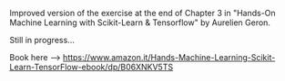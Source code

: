 Improved version of the exercise at the end of Chapter 3 in "Hands-On Machine Learning with Scikit-Learn & Tensorflow" by Aurelien Geron.

Still in progress...

Book here --> https://www.amazon.it/Hands-Machine-Learning-Scikit-Learn-TensorFlow-ebook/dp/B06XNKV5TS